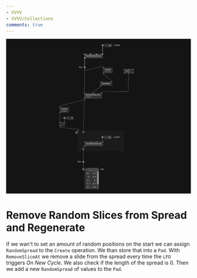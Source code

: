 ```yaml
---
- VVVV
- VVVV/Collections
comments: true
---
```


![alt text](./img/RemoveRandomSlicesFromSpread.png)
# Remove Random Slices from Spread and Regenerate 
If we wan't to set an amount of random positions on the start we can assign `RandomSpread` to the `Create` operation. We than store that into a `Pad`.
With `RemoveSliceAt` we remove a slide from the spread every time the `LFO` triggers *On New Cycle*.
We also check if the length of the spread is 0. Then we add a new `RandomSpread` of values to the `Pad`.

